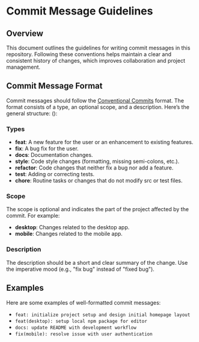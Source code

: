 # Commit Message Guidelines

## Overview

This document outlines the guidelines for writing commit messages in this repository. Following these conventions helps maintain a clear and consistent history of changes, which improves collaboration and project management.

## Commit Message Format

Commit messages should follow the [Conventional Commits](https://www.conventionalcommits.org/en/v1.0.0/) format. The format consists of a type, an optional scope, and a description. Here’s the general structure:
<type>(<scope>): <description>

### Types

- **feat**: A new feature for the user or an enhancement to existing features.
- **fix**: A bug fix for the user.
- **docs**: Documentation changes.
- **style**: Code style changes (formatting, missing semi-colons, etc.).
- **refactor**: Code changes that neither fix a bug nor add a feature.
- **test**: Adding or correcting tests.
- **chore**: Routine tasks or changes that do not modify src or test files.

### Scope

The scope is optional and indicates the part of the project affected by the commit. For example:

- **desktop**: Changes related to the desktop app.
- **mobile**: Changes related to the mobile app.

### Description

The description should be a short and clear summary of the change. Use the imperative mood (e.g., "fix bug" instead of "fixed bug").

## Examples

Here are some examples of well-formatted commit messages:

- `feat: initialize project setup and design initial homepage layout`
- `feat(desktop): setup local npm package for editor`
- `docs: update README with development workflow`
- `fix(mobile): resolve issue with user authentication`
